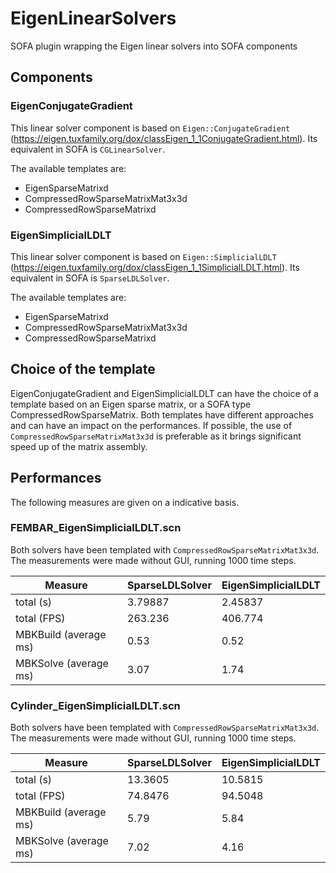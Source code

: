 # EigenLinearSolvers
SOFA plugin wrapping the Eigen linear solvers into SOFA components

## Components

### EigenConjugateGradient

This linear solver component is based on `Eigen::ConjugateGradient` (https://eigen.tuxfamily.org/dox/classEigen_1_1ConjugateGradient.html).
Its equivalent in SOFA is `CGLinearSolver`.

The available templates are:
- EigenSparseMatrixd
- CompressedRowSparseMatrixMat3x3d
- CompressedRowSparseMatrixd

### EigenSimplicialLDLT

This linear solver component is based on `Eigen::SimplicialLDLT` (https://eigen.tuxfamily.org/dox/classEigen_1_1SimplicialLDLT.html).
Its equivalent in SOFA is `SparseLDLSolver`.

The available templates are:
- EigenSparseMatrixd
- CompressedRowSparseMatrixMat3x3d
- CompressedRowSparseMatrixd

## Choice of the template

EigenConjugateGradient and EigenSimplicialLDLT can have the choice of a template based on an Eigen sparse matrix, or a SOFA type CompressedRowSparseMatrix.
Both templates have different approaches and can have an impact on the performances.
If possible, the use of `CompressedRowSparseMatrixMat3x3d` is preferable as it brings significant speed up of the matrix assembly.

## Performances

The following measures are given on a indicative basis.

### FEMBAR_EigenSimplicialLDLT.scn

Both solvers have been templated with `CompressedRowSparseMatrixMat3x3d`.
The measurements were made without GUI, running 1000 time steps.

| Measure               | SparseLDLSolver | EigenSimplicialLDLT |
|-----------------------|-----------------|---------------------|
| total (s)             | 3.79887         | 2.45837             |
| total (FPS)           | 263.236         | 406.774             |
| MBKBuild (average ms) | 0.53            | 0.52                |
| MBKSolve (average ms) | 3.07            | 1.74                |

### Cylinder_EigenSimplicialLDLT.scn

Both solvers have been templated with `CompressedRowSparseMatrixMat3x3d`.
The measurements were made without GUI, running 1000 time steps.

| Measure               | SparseLDLSolver | EigenSimplicialLDLT |
|-----------------------|-----------------|---------------------|
| total (s)             | 13.3605         | 10.5815             |
| total (FPS)           | 74.8476         | 94.5048             |
| MBKBuild (average ms) | 5.79            | 5.84                |
| MBKSolve (average ms) | 7.02            | 4.16                |


